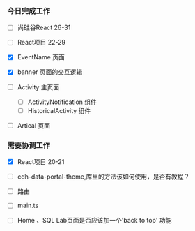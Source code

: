 ### 今日完成工作

- [ ] 尚硅谷React 26-31
- [ ] React项目 22-29
- [x] EventName 页面
- [x] banner 页面的交互逻辑
- [ ] Activity 主页面
  - [ ] ActivityNotification 组件
  - [ ] HistoricalActivity 组件
- [ ] Artical 页面


###  需要协调工作

- [x] React项目 20-21

- [ ] cdh-data-portal-theme,库里的方法该如何使用，是否有教程？
- [ ] 路由
- [ ] main.ts
- [ ] Home 、SQL Lab页面是否应该加一个'back to top' 功能